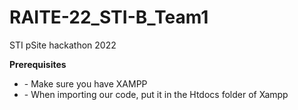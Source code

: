 # RAITE-22_STI-B_Team1
STI pSite hackathon 2022

<b>Prerequisites</b>
<ul>
    <li>- Make sure you have XAMPP</li>
    <li>- When importing our code, put it in the Htdocs folder of Xampp</li>
</ul>
